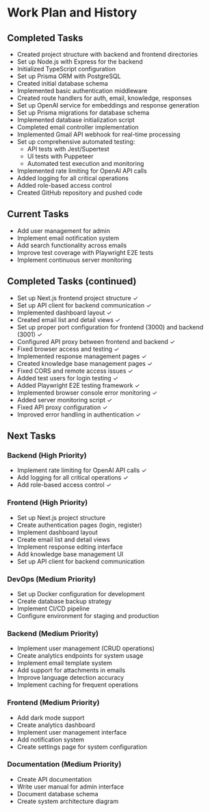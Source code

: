 # Work Plan and History

## Completed Tasks
- Created project structure with backend and frontend directories
- Set up Node.js with Express for the backend
- Initialized TypeScript configuration
- Set up Prisma ORM with PostgreSQL
- Created initial database schema
- Implemented basic authentication middleware
- Created route handlers for auth, email, knowledge, responses
- Set up OpenAI service for embeddings and response generation
- Set up Prisma migrations for database schema
- Implemented database initialization script
- Completed email controller implementation
- Implemented Gmail API webhook for real-time processing
- Set up comprehensive automated testing:
  - API tests with Jest/Supertest
  - UI tests with Puppeteer
  - Automated test execution and monitoring
- Implemented rate limiting for OpenAI API calls
- Added logging for all critical operations
- Added role-based access control
- Created GitHub repository and pushed code

## Current Tasks
- Add user management for admin
- Implement email notification system
- Add search functionality across emails
- Improve test coverage with Playwright E2E tests
- Implement continuous server monitoring

## Completed Tasks (continued)
- Set up Next.js frontend project structure ✓
- Set up API client for backend communication ✓
- Implemented dashboard layout ✓
- Created email list and detail views ✓
- Set up proper port configuration for frontend (3000) and backend (3001) ✓
- Configured API proxy between frontend and backend ✓
- Fixed browser access and testing ✓
- Implemented response management pages ✓
- Created knowledge base management pages ✓
- Fixed CORS and remote access issues ✓
- Added test users for login testing ✓
- Added Playwright E2E testing framework ✓
- Implemented browser console error monitoring ✓
- Added server monitoring script ✓
- Fixed API proxy configuration ✓
- Improved error handling in authentication ✓

## Next Tasks

### Backend (High Priority)
- Implement rate limiting for OpenAI API calls ✓
- Add logging for all critical operations ✓
- Add role-based access control ✓

### Frontend (High Priority)
- Set up Next.js project structure
- Create authentication pages (login, register)
- Implement dashboard layout
- Create email list and detail views
- Implement response editing interface
- Add knowledge base management UI
- Set up API client for backend communication

### DevOps (Medium Priority)
- Set up Docker configuration for development
- Create database backup strategy
- Implement CI/CD pipeline
- Configure environment for staging and production

### Backend (Medium Priority)
- Implement user management (CRUD operations)
- Create analytics endpoints for system usage
- Implement email template system
- Add support for attachments in emails
- Improve language detection accuracy
- Implement caching for frequent operations

### Frontend (Medium Priority)
- Add dark mode support
- Create analytics dashboard
- Implement user management interface
- Add notification system
- Create settings page for system configuration

### Documentation (Medium Priority)
- Create API documentation
- Write user manual for admin interface
- Document database schema
- Create system architecture diagram
